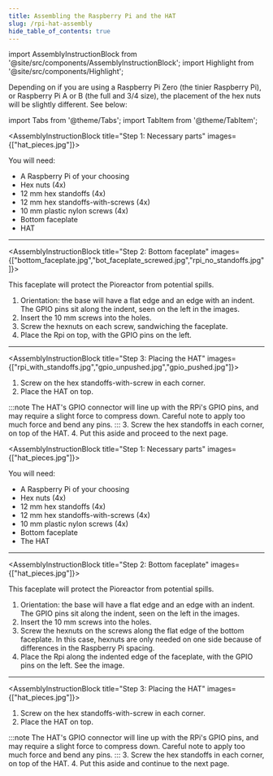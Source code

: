 ```yaml
---
title: Assembling the Raspberry Pi and the HAT
slug: /rpi-hat-assembly
hide_table_of_contents: true
---
```


import AssemblyInstructionBlock from '@site/src/components/AssemblyInstructionBlock';
import Highlight from '@site/src/components/Highlight';

Depending on if you are using a Raspberry Pi Zero (the tinier Raspberry Pi), or Raspberry Pi A or B (the full and 3/4 size), the placement of the hex nuts will be slightly different. See below:

import Tabs from '@theme/Tabs';
import TabItem from '@theme/TabItem';

<Tabs>
  <TabItem value="a_or_b" label="Raspberry Pi A or B" default>
  
<AssemblyInstructionBlock title="Step 1: Necessary parts" images={["hat_pieces.jpg"]}>

You will need:
*	A Raspberry Pi of your choosing
*	Hex nuts (4x)
*	12 mm hex standoffs (4x) 
*	12 mm hex standoffs-with-screws (4x)
*	10 mm plastic nylon screws (4x) 
*	Bottom faceplate
*	HAT
	
</AssemblyInstructionBlock>

-----

<AssemblyInstructionBlock title="Step 2: Bottom faceplate" images={["bottom_faceplate.jpg","bot_faceplate_screwed.jpg","rpi_no_standoffs.jpg"]}>

This faceplate will protect the Pioreactor from potential spills. 

1.	Orientation: the base will have a flat edge and an edge with an indent. The GPIO pins sit along the indent, seen on the left in the images. 
2.	Insert the 10 mm screws into the holes. 
3.	Screw the hexnuts on each screw, sandwiching the faceplate. 
4.	Place the Rpi on top, with the GPIO pins on the left. 

</AssemblyInstructionBlock>

-----

<AssemblyInstructionBlock title="Step 3: Placing the HAT" images={["rpi_with_standoffs.jpg","gpio_unpushed.jpg","gpio_pushed.jpg"]}>

1.	Screw on the hex standoffs-with-screw in each corner.
2.	Place the HAT on top. 

:::note
The HAT's GPIO connector will line up with the RPi's GPIO pins, and may require a slight force to compress down. Careful note to apply too much force and bend any pins.
:::
3.	Screw the hex standoffs in each corner, on top of the HAT.
4.	Put this aside and proceed to the next page. 

</AssemblyInstructionBlock>

  </TabItem>
  <TabItem value="zero" label="Raspberry Pi Zero">

<AssemblyInstructionBlock title="Step 1: Necessary parts" images={["hat_pieces.jpg"]}>

You will need:
*	A Raspberry Pi of your choosing
*	Hex nuts (4x)
*	12 mm hex standoffs (4x)
*	12 mm hex standoffs-with-screws (4x)
*	10 mm plastic nylon screws (4x)
*	Bottom faceplate
*	The HAT

</AssemblyInstructionBlock>

-----

<AssemblyInstructionBlock title="Step 2: Bottom faceplate" images={["hat_pieces.jpg"]}>

This faceplate will protect the Pioreactor from potential spills. 

1.	Orientation: the base will have a flat edge and an edge with an indent. The GPIO pins sit along the indent, seen on the left in the images. 
2.	Insert the 10 mm screws into the holes. 
3.	Screw the hexnuts on the screws along the flat edge of the bottom faceplate. In this case, hexnuts are only needed on one side because of differences in the Raspberry Pi spacing. 
4.	Place the Rpi along the indented edge of the faceplate, with the GPIO pins on the left. See the image. 

</AssemblyInstructionBlock>

-----

<AssemblyInstructionBlock title="Step 3: Placing the HAT" images={["hat_pieces.jpg"]}>

1.	Screw on the hex standoffs-with-screw in each corner.
2.	Place the HAT on top. 

:::note
The HAT's GPIO connector will line up with the RPi's GPIO pins, and may require a slight force to compress down. Careful note to apply too much force and bend any pins.
:::
3.	Screw the hex standoffs in each corner, on top of the HAT.
4.	Put this aside and continue to the next page.

</AssemblyInstructionBlock>


  
  </TabItem>
</Tabs>
